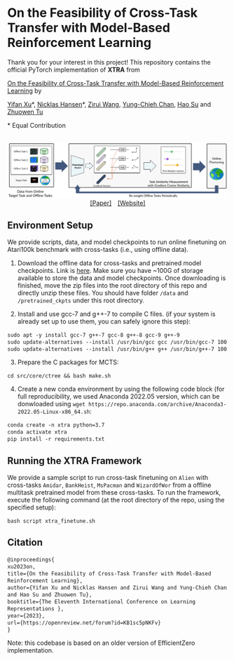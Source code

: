 # On the Feasibility of Cross-Task Transfer with Model-Based Reinforcement Learning

Thank you for your interest in this project! This repository contains the official PyTorch implementation of **XTRA** from 

[On the Feasibility of Cross-Task Transfer with Model-Based Reinforcement Learning](https://arxiv.org/abs/2210.10763) by

[Yifan Xu](https://yfxu.com/)\*, [Nicklas Hansen](https://nicklashansen.github.io/)\*, [Zirui Wang](https://zwcolin.github.io), [Yung-Chieh Chan](https://www.linkedin.com/in/jerry-chan-yc/), [Hao Su](http://ai.ucsd.edu/~haosu/) and [Zhuowen Tu](https://pages.ucsd.edu/~ztu/)

\* Equal Contribution

<p align="center">
  <br><img src='media/method.png?raw=true' width="800"/><br>
   <a href="https://arxiv.org/pdf/2210.10763.pdf">[Paper]</a>&emsp;<a href="https://nicklashansen.github.io/xtra">[Website]</a>
</p>

## Environment Setup
We provide scripts, data, and model checkpoints to run online finetuning on Atari100k benchmark with cross-tasks (i.e., using offline data).

1. Download the offline data for cross-tasks and pretrained model checkpoints. Link is [here](https://drive.google.com/drive/folders/1UcY9nnldmHYUizUi08C-fsM-tHAZRutW?usp=sharing). Make sure you have ~100G of storage available to store the data and model checkpoints. Once downloading is finished, move the zip files into the root directory of this repo and directly unzip these files. You should have folder `/data` and `/pretrained_ckpts` under this root directory.  

2. Install and use gcc-7 and g++-7 to compile C files. (if your system is already set up to use them, you can safely ignore this step):
```
sudo apt -y install gcc-7 g++-7 gcc-8 g++-8 gcc-9 g++-9
sudo update-alternatives --install /usr/bin/gcc gcc /usr/bin/gcc-7 100
sudo update-alternatives --install /usr/bin/g++ g++ /usr/bin/g++-7 100
```

3. Prepare the C packages for MCTS:
```
cd src/core/ctree && bash make.sh
```

4. Create a new conda environment by using the following code block (for full reproducibility, we used Anaconda 2022.05 version, which can be donwloaded using `wget https://repo.anaconda.com/archive/Anaconda3-2022.05-Linux-x86_64.sh`:
```
conda create -n xtra python=3.7
conda activate xtra
pip install -r requirements.txt
```

## Running the XTRA Framework
We provide a sample script to run cross-task finetuning on `Alien` with cross-tasks `Amidar`, `BankHeist`, `MsPacman` and `WizardOfWor` from a offline multitask pretrained model from these cross-tasks. To run the framework, execute the following command (at the root directory of the repo, using the specified setup):
```
bash script xtra_finetune.sh
```

## Citation
```
@inproceedings{
xu2023on,
title={On the Feasibility of Cross-Task Transfer with Model-Based Reinforcement Learning},
author={Yifan Xu and Nicklas Hansen and Zirui Wang and Yung-Chieh Chan and Hao Su and Zhuowen Tu},
booktitle={The Eleventh International Conference on Learning Representations },
year={2023},
url={https://openreview.net/forum?id=KB1sc5pNKFv}
}
```

Note: this codebase is based on an older version of EfficientZero implementation.
